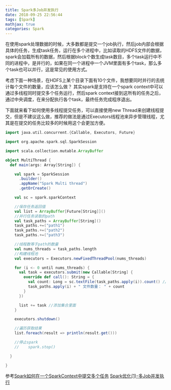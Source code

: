 ```yaml
---
title: Spark多Job并发执行
date: 2018-09-25 22:56:44
tags: [Spark]
mathjax: true
categories: Spark
---
```

在使用spark处理数据的时候，大多数都是提交一个job执行，然后job内部会根据具体的任务，生成task任务，运行在多个进程中，比如读取的HDFS文件的数据，spark会加载所有的数据，然后根据block个数生成task数目，多个task运行中不同的进程中，是并行的，如果在同一个进程中一个JVM里面有多个task，那么多个task也可以并行，这是常见的使用方式。

<!-- more -->

考虑下面一种场景，在HDFS上某个目录下面有10个文件，我想要同时并行的去统计每个文件的数量，应该怎么做？ 其实spark是支持在一个spark context中可以通过多线程同时提交多个任务运行，然后spark context接到这所有的任务之后，通过中央调度，在来分配执行各个task，最终任务完成程序退出。

下面就来看下如何使用多线程提交任务，可以直接使用new Thread来创建线程提交，但是不建议这么做，推荐的做法是通过Executors线程池来异步管理线程，尤其是在提交的任务比较多的时候用这个会更加方便。

```scala
import java.util.concurrent.{Callable, Executors, Future}

import org.apache.spark.sql.SparkSession

import scala.collection.mutable.ArrayBuffer

object MultiThread {
  def main(args: Array[String]) {

    val spark = SparkSession
      .builder()
      .appName("Spark Multi thread")
      .getOrCreate()

    val sc = spark.sparkContext

    //保存任务返回值
    val list = ArrayBuffer[Future[String]]()
    //并行任务读取的path
    val task_paths = ArrayBuffer[String]()
    task_paths.+=("path1")
    task_paths.+=("path2")
    task_paths.+=("path3")

    //线程数等于path的数量
    val nums_threads = task_paths.length
    //构建线程池
    val executors = Executors.newFixedThreadPool(nums_threads)

    for (i <- 0 until nums_threads) {
      val task = executors.submit(new Callable[String] {
        override def call(): String = {
          val count: Long = sc.textFile(task_paths.apply(i)).count() //获取统计文件数量
          task_paths.apply(i) + " 文件数量： " + count
        }
      })

      list += task //添加集合里面
    }

    executors.shutdown()

    //遍历获取结果
    list.foreach(result => println(result.get()))

    //停止spark
    //    spark.stop()

  }

}

```

参考[Spark如何在一个SparkContext中提交多个任务](https://blog.csdn.net/u010454030/article/details/74353886)
[Spark优化(1)-多Job并发执行](http://blog.51cto.com/10120275/1961130)
